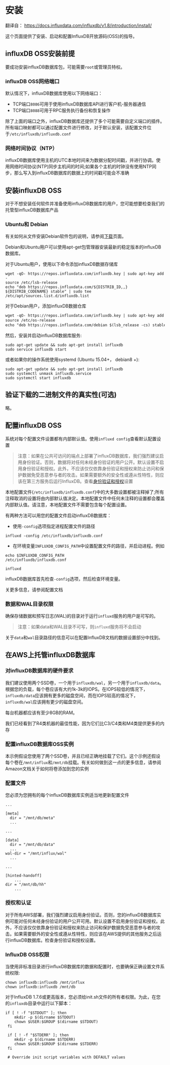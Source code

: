 # 安装

翻译自： https://docs.influxdata.com/influxdb/v1.8/introduction/install/

这个页面提供了安装、启动和配置InfluxDB开放源码(OSS)的指导。

## influxDB OSS安装前提

要成功安装influxDB数据库包，可能需要`root`或管理员特权。

### influxDB OSS网络端口

默认情况下，influxDB数据库使用以下网络端口：

* TCP端口`8086`可用于使用influxDB数据库API进行客户机-服务器通信
* TCP端口`8088`可用于RPC服务执行备份和恢复操作

除了上面的端口之外，influxDB数据库还提供了多个可能需要自定义端口的插件。所有端口映射都可以通过配置文件进行修改，对于默认安装，该配置文件位于`/etc/influxdb/influxdb.conf`

### 网络时间协议（NTP）

influxDB数据库使用主机的UTC本地时间来为数据分配时间戳，并进行协调。使用网络时间协议(NTP)同步主机间的时间;如果各个主机的时钟没有使用NTP同步，那么写入到influxDB数据库的数据上的时间戳可能会不准确

## 安装influxDB OSS

对于不想安装任何软件并准备使用influxDB数据库的用户，您可能想要检查我们的托管型influxDB数据库产品

### Ubuntu和 Debian

有关如何从文件安装Debian软件包的说明，请参阅[下载](https://influxdata.com/downloads/)页面。

Debian和Ubuntu用户可以使用apt-get包管理器安装最新的稳定版本的influxDB数据库。

对于Ubuntu用户，使用以下命令添加influxDB数据存储库

```shell
wget -qO- https://repos.influxdata.com/influxdb.key | sudo apt-key add -
source /etc/lsb-release
echo "deb https://repos.influxdata.com/${DISTRIB_ID,,} ${DISTRIB_CODENAME} stable" | sudo tee /etc/apt/sources.list.d/influxdb.list
```

对于Debian用户，添加influxDB数据仓库

```xml
wget -qO- https://repos.influxdata.com/influxdb.key | sudo apt-key add -
source /etc/os-release
echo "deb https://repos.influxdata.com/debian $(lsb_release -cs) stable" | sudo tee /etc/apt/sources.list.d/influxdb.list
```

然后，安装并启动influxDB数据库服务:

```
sudo apt-get update && sudo apt-get install influxdb
sudo service influxdb start
```

或者如果你的操作系统使用systemd (Ubuntu 15.04+， debian8 +):

```shell
sudo apt-get update && sudo apt-get install influxdb
sudo systemctl unmask influxdb.service
sudo systemctl start influxdb
```

## 验证下载的二进制文件的真实性(可选)

略。

## 配置influxDB OSS

系统对每个配置文件设置都有内部默认值。使用`influxd config`查看默认配置设置

> 注意：如果在公共可访问的端点上部署了influxDB数据库，我们强烈建议启用身份验证。否则，数据将对任何未经身份验证的用户公开。默认设置不启用身份验证和授权。此外，不应该仅仅依靠身份验证和授权来防止访问和保护数据免受恶意参与者的攻击。如果需要额外的安全性或遵从性特性，则应该在第三方服务后运行InfluxDB。查看[身份验证和授权]()设置

本地配置文件(`/etc/influxdb/influxdb.conf`)中的大多数设置都被注释掉了;所有注释取消的设置将由内部默认值决定。本地配置文件中任何未注释的设置都会覆盖内部默认值。请注意，本地配置文件不需要包含每个配置设置。

有两种方法可以用您的配置文件启动influxDB数据库：

* 使用`-config`选项指定进程配置文件的路径

```shell
influxd -config /etc/influxdb/influxdb.conf
```

* 在环境变量`INFLUXDB_CONFIG_PATH`中设置配置文件的路径，并启动进程。例如

```shell
echo $INFLUXDB_CONFIG_PATH
/etc/influxdb/influxdb.conf

influxd
```

influxDB数据库首先检查`-config`选项，然后检查环境变量。

关更多信息，请参阅配置文档

### 数据和WAL目录权限

确保存储数据和预写日志(WAL)的目录对于运行`influxd`服务的用户是可写的。

> 注意：如果data和WAL目录不可写，则`influxd`服务将不会启动

关于`data`和`wal`目录路径的信息可以在配置InfluxDB文档的数据设置部分中找到。

## 在AWS上托管influxDB数据库

### 对influxDB数据库的硬件要求

我们建议使用两个SSD卷，一个用于`influxdb/wal`，另一个用于`influxdb/data`。根据您的负载，每个卷应该有大约1k-3k的IOPS。在IOPS较低的情况下，`influxdb/data`应该拥有更多的磁盘空间，而在IOPS较高的情况下，`influxdb/wal`应该拥有更少的磁盘空间。

每台机器都应该有至少8GB的RAM。

我们已经看到了R4类机器的最佳性能，因为它们比C3/C4类和M4类提供更多的内存

### 配置influxDB数据库OSS实例

本示例假设您使用了两个SSD卷，并且已经正确地挂载了它们。这个示例还假设每个卷在`/mnt/influx`和`/mnt/db`挂载。有关如何做到这一点的更多信息，请参阅Amazon文档关于如何将卷添加到您的实例

### 配置文件

您必须为您拥有的每个influxDB数据库实例适当地更新配置文件

```
...

[meta]
  dir = "/mnt/db/meta"
  ...

...

[data]
  dir = "/mnt/db/data"
  ...
wal-dir = "/mnt/influx/wal"
  ...

...

[hinted-handoff]
    ...
dir = "/mnt/db/hh"
    ...
```

### 授权和认证

对于所有AWS部署，我们强烈建议启用身份验证。否则，您的influxDB数据库实例可能对任何未经身份验证的用户公开可用。默认设置不启用身份验证和授权。此外，不应该仅仅依靠身份验证和授权来防止访问和保护数据免受恶意参与者的攻击。如果需要额外的安全性或遵从性特性，则应该在AWS提供的其他服务之后运行influxDB数据库。检查身份验证和授权设置。

### InfluxDB OSS权限

当使用非标准目录进行influxDB数据库的数据和配置时，也要确保正确设置文件系统权限:

```shell
chown influxdb:influxdb /mnt/influx
chown influxdb:influxdb /mnt/db
```

对于InfluxDB 1.7.6或更高版本，您必须给init.sh文件的所有者权限。为此，在您的`influxdb`目录中运行以下脚本：

```shell
if [ ! -f "$STDOUT" ]; then
    mkdir -p $(dirname $STDOUT)
    chown $USER:$GROUP $(dirname $STDOUT)
 fi

 if [ ! -f "$STDERR" ]; then
    mkdir -p $(dirname $STDERR)
    chown $USER:$GROUP $(dirname $STDERR)
 fi

 # Override init script variables with DEFAULT values
```

